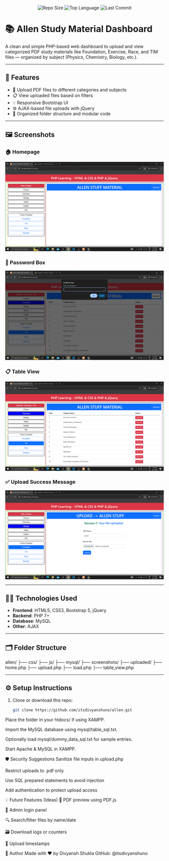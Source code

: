 <div align="center">

![Repo Size](https://img.shields.io/github/repo-size/itsdivyanshuno/allen?style=for-the-badge)
![Top Language](https://img.shields.io/github/languages/top/itsdivyanshuno/allen?style=for-the-badge)
![Last Commit](https://img.shields.io/github/last-commit/itsdivyanshuno/allen?style=for-the-badge)

</div>


# 📚 Allen Study Material Dashboard

A clean and simple PHP-based web dashboard to upload and view categorized PDF study materials like Foundation, Exercise, Race, and TIM files — organized by subject (Physics, Chemistry, Biology, etc.).

---

## 🚀 Features

- 📁 Upload PDF files to different categories and subjects
- 📋 View uploaded files based on filters
- 💡 Responsive Bootstrap UI
- ⚙ AJAX-based file uploads with jQuery
- 🧾 Organized folder structure and modular code

---

## 🖼️ Screenshots

### 🏠 Homepage
![Homepage](https://raw.githubusercontent.com/itsdivyanshuno/allen/master/screenshorts/homePage.png)

### 🔐 Password Box
![Password Box](https://raw.githubusercontent.com/itsdivyanshuno/allen/master/screenshorts/password-box.png)

### 📋 Table View
![Table Content View](https://raw.githubusercontent.com/itsdivyanshuno/allen/master/screenshorts/table-content-view.png)

### ✅ Upload Success Message
![Upload Message](https://raw.githubusercontent.com/itsdivyanshuno/allen/master/screenshorts/uploaded-msg.png)

---

## 🧑‍💻 Technologies Used

- **Frontend**: HTML5, CSS3, Bootstrap 5, jQuery
- **Backend**: PHP 7+
- **Database**: MySQL
- **Other**: AJAX

---

## 🗂 Folder Structure

allen/
├── css/
├── js/
├── mysql/
├── screenshots/
├── uploaded/
├── home.php
├── upload.php
├── load.php
├── table_view.php

---

## ⚙ Setup Instructions

1. Clone or download this repo:
   ```bash
   git clone https://github.com/itsdivyanshuno/allen.git
Place the folder in your htdocs/ if using XAMPP.

Import the MySQL database using mysql/table_sql.txt.

Optionally load mysql/dummy_data_sql.txt for sample entries.

Start Apache & MySQL in XAMPP.

🛡 Security Suggestions
Sanitize file inputs in upload.php

Restrict uploads to .pdf only

Use SQL prepared statements to avoid injection

Add authentication to protect upload access

💡 Future Features (Ideas)
🔎 PDF preview using PDF.js

🔐 Admin login panel

🔍 Search/filter files by name/date

🗃 Download logs or counters

📅 Upload timestamps

🙌 Author
Made with ❤️ by Divyansh Shukla
GitHub: @itsdivyanshuno
